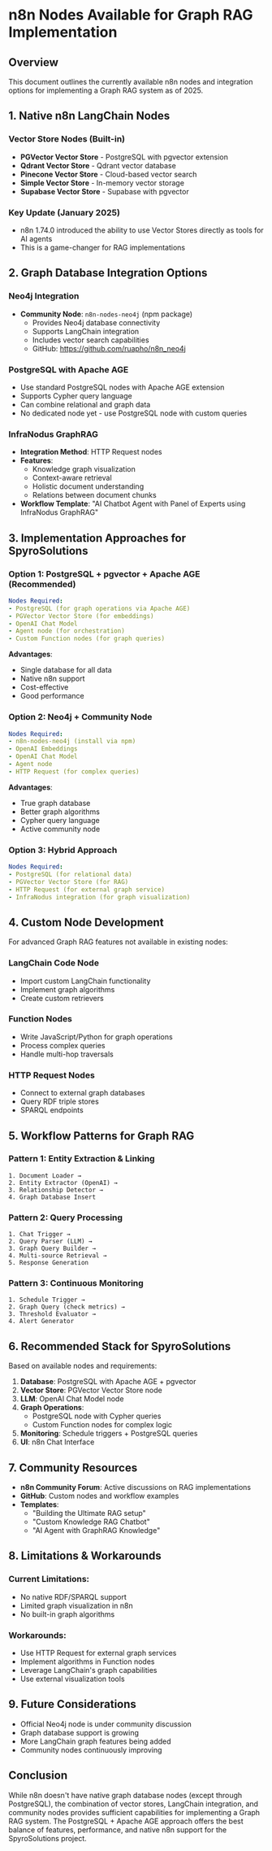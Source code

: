 # n8n Nodes Available for Graph RAG Implementation

## Overview
This document outlines the currently available n8n nodes and integration options for implementing a Graph RAG system as of 2025.

## 1. Native n8n LangChain Nodes

### Vector Store Nodes (Built-in)
- **PGVector Vector Store** - PostgreSQL with pgvector extension
- **Qdrant Vector Store** - Qdrant vector database
- **Pinecone Vector Store** - Cloud-based vector search
- **Simple Vector Store** - In-memory vector storage
- **Supabase Vector Store** - Supabase with pgvector

### Key Update (January 2025)
- n8n 1.74.0 introduced the ability to use Vector Stores directly as tools for AI agents
- This is a game-changer for RAG implementations

## 2. Graph Database Integration Options

### Neo4j Integration
- **Community Node**: `n8n-nodes-neo4j` (npm package)
  - Provides Neo4j database connectivity
  - Supports LangChain integration
  - Includes vector search capabilities
  - GitHub: https://github.com/ruapho/n8n_neo4j

### PostgreSQL with Apache AGE
- Use standard PostgreSQL nodes with Apache AGE extension
- Supports Cypher query language
- Can combine relational and graph data
- No dedicated node yet - use PostgreSQL node with custom queries

### InfraNodus GraphRAG
- **Integration Method**: HTTP Request nodes
- **Features**:
  - Knowledge graph visualization
  - Context-aware retrieval
  - Holistic document understanding
  - Relations between document chunks
- **Workflow Template**: "AI Chatbot Agent with Panel of Experts using InfraNodus GraphRAG"

## 3. Implementation Approaches for SpyroSolutions

### Option 1: PostgreSQL + pgvector + Apache AGE (Recommended)
```yaml
Nodes Required:
- PostgreSQL (for graph operations via Apache AGE)
- PGVector Vector Store (for embeddings)
- OpenAI Chat Model
- Agent node (for orchestration)
- Custom Function nodes (for graph queries)
```

**Advantages**:
- Single database for all data
- Native n8n support
- Cost-effective
- Good performance

### Option 2: Neo4j + Community Node
```yaml
Nodes Required:
- n8n-nodes-neo4j (install via npm)
- OpenAI Embeddings
- OpenAI Chat Model
- Agent node
- HTTP Request (for complex queries)
```

**Advantages**:
- True graph database
- Better graph algorithms
- Cypher query language
- Active community node

### Option 3: Hybrid Approach
```yaml
Nodes Required:
- PostgreSQL (for relational data)
- PGVector Vector Store (for RAG)
- HTTP Request (for external graph service)
- InfraNodus integration (for graph visualization)
```

## 4. Custom Node Development

For advanced Graph RAG features not available in existing nodes:

### LangChain Code Node
- Import custom LangChain functionality
- Implement graph algorithms
- Create custom retrievers

### Function Nodes
- Write JavaScript/Python for graph operations
- Process complex queries
- Handle multi-hop traversals

### HTTP Request Nodes
- Connect to external graph databases
- Query RDF triple stores
- SPARQL endpoints

## 5. Workflow Patterns for Graph RAG

### Pattern 1: Entity Extraction & Linking
```
1. Document Loader → 
2. Entity Extractor (OpenAI) → 
3. Relationship Detector → 
4. Graph Database Insert
```

### Pattern 2: Query Processing
```
1. Chat Trigger → 
2. Query Parser (LLM) → 
3. Graph Query Builder → 
4. Multi-source Retrieval → 
5. Response Generation
```

### Pattern 3: Continuous Monitoring
```
1. Schedule Trigger → 
2. Graph Query (check metrics) → 
3. Threshold Evaluator → 
4. Alert Generator
```

## 6. Recommended Stack for SpyroSolutions

Based on available nodes and requirements:

1. **Database**: PostgreSQL with Apache AGE + pgvector
2. **Vector Store**: PGVector Vector Store node
3. **LLM**: OpenAI Chat Model node
4. **Graph Operations**: 
   - PostgreSQL node with Cypher queries
   - Custom Function nodes for complex logic
5. **Monitoring**: Schedule triggers + PostgreSQL queries
6. **UI**: n8n Chat Interface

## 7. Community Resources

- **n8n Community Forum**: Active discussions on RAG implementations
- **GitHub**: Custom nodes and workflow examples
- **Templates**: 
  - "Building the Ultimate RAG setup"
  - "Custom Knowledge RAG Chatbot"
  - "AI Agent with GraphRAG Knowledge"

## 8. Limitations & Workarounds

### Current Limitations:
- No native RDF/SPARQL support
- Limited graph visualization in n8n
- No built-in graph algorithms

### Workarounds:
- Use HTTP Request for external graph services
- Implement algorithms in Function nodes
- Leverage LangChain's graph capabilities
- Use external visualization tools

## 9. Future Considerations

- Official Neo4j node is under community discussion
- Graph database support is growing
- More LangChain graph features being added
- Community nodes continuously improving

## Conclusion

While n8n doesn't have native graph database nodes (except through PostgreSQL), the combination of vector stores, LangChain integration, and community nodes provides sufficient capabilities for implementing a Graph RAG system. The PostgreSQL + Apache AGE approach offers the best balance of features, performance, and native n8n support for the SpyroSolutions project.